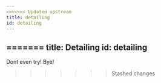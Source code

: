 ```yaml
---
<<<<<<< Updated upstream
title: detailing
id: detailing
---
```

=======
title: Detailing
id: detailing
---
Dont even try!
Bye!
>>>>>>> Stashed changes
